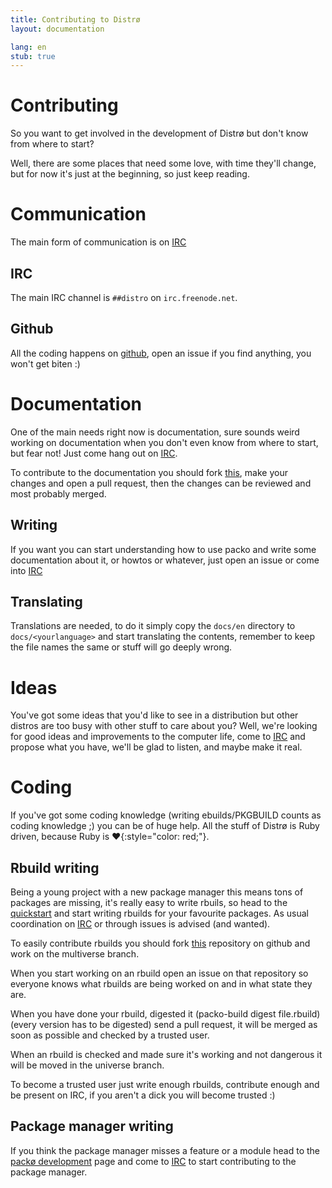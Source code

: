 ```yaml
---
title: Contributing to Distrø
layout: documentation

lang: en
stub: true
---
```


Contributing
============
So you want to get involved in the development of Distrø but don't know from where to start?

Well, there are some places that need some love, with time they'll change, but for now it's just
at the beginning, so just keep reading.

Communication
=============
The main form of communication is on [IRC](#irc)

IRC
---
The main IRC channel is `##distro` on `irc.freenode.net`.

Github
------
All the coding happens on [github](http://github.com/distro), open an issue if you find anything,
you won't get biten :)

Documentation
=============
One of the main needs right now is documentation, sure sounds weird working on documentation
when you don't even know from where to start, but fear not! Just come hang out on [IRC](#irc).

To contribute to the documentation you should fork [this](https://github.com/distro/distro.github.com),
make your changes and open a pull request, then the changes can be reviewed and most probably merged.

Writing
-------
If you want you can start understanding how to use packo and write some documentation about it,
or howtos or whatever, just open an issue or come into [IRC](#irc)

Translating
-----------
Translations are needed, to do it simply copy the `docs/en` directory to `docs/<yourlanguage>`
and start translating the contents, remember to keep the file names the same or stuff will go deeply
wrong.

Ideas
=====
You've got some ideas that you'd like to see in a distribution but other distros are too busy
with other stuff to care about you? Well, we're looking for good ideas and improvements to the
computer life, come to [IRC](#irc) and propose what you have, we'll be glad to listen, and maybe
make it real.

Coding
======
If you've got some coding knowledge (writing ebuilds/PKGBUILD counts as coding knowledge ;) you
can be of huge help. All the stuff of Distrø is Ruby driven, because Ruby is
**♥**{:style="color: red;"}.

Rbuild writing
--------------
Being a young project with a new package manager this means tons of packages are missing,
it's really easy to write rbuils, so head to the [quickstart](/docs/packo/quickstart.html) and
start writing rbuilds for your favourite packages. As usual coordination on [IRC](#irc) or through
issues is advised (and wanted).

To easily contribute rbuilds you should fork [this](https://github.com/distro/source) repository
on github and work on the multiverse branch.

When you start working on an rbuild open an issue on that repository so everyone knows what rbuilds
are being worked on and in what state they are.

When you have done your rbuild, digested it (packo-build digest file.rbuild) (every version has to be
digested) send a pull request, it will be merged as soon as possible and checked by a trusted user.

When an rbuild is checked and made sure it's working and not dangerous it will be moved in the universe
branch.

To become a trusted user just write enough rbuilds, contribute enough and be present on IRC, if you
aren't a dick you will become trusted :)

Package manager writing
-----------------------
If you think the package manager misses a feature or a module head to the
[packø development](/docs/packo/development/index.html) page and come to [IRC](#irc) to start
contributing to the package manager.
